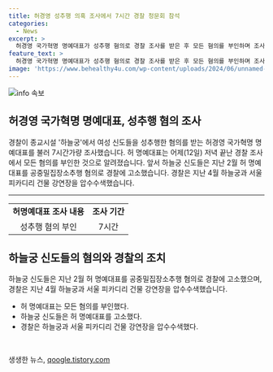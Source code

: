 ```yaml
---
title: 허경영 성추행 의혹 조사에서 7시간 경찰 청문회 참석
categories:
  - News
excerpt: >
  허경영 국가혁명 명예대표가 성추행 혐의로 경찰 조사를 받은 후 모든 혐의를 부인하며 조사를 마친 것으로 전해졌다. 이는 지난 2월 하늘궁 신도들이 제기한 공중밀집장소추행 혐의와 관련된 조사로, 경찰은 7시간에 걸쳐 허 명예대표를 조사했다. 지난 4월에는 하늘궁과 다른 건물을 압수수색하기도 했다.
feature_text: >
  허경영 국가혁명 명예대표가 성추행 혐의로 경찰 조사를 받은 후 모든 혐의를 부인하며 조사를 마친 것으로 전해졌다. 이는 지난 2월 하늘궁 신도들이 제기한 공중밀집장소추행 혐의와 관련된 조사로, 경찰은 7시간에 걸쳐 허 명예대표를 조사했다. 지난 4월에는 하늘궁과 다른 건물을 압수수색하기도 했다.
image: 'https://www.behealthy4u.com/wp-content/uploads/2024/06/unnamed-file.png'
---
```


<p><img src="https://www.behealthy4u.com/wp-content/uploads/2024/06/unnamed-file.png" alt="info 속보" /></p>

<h2 data-ke-size="size26">허경영 국가혁명 명예대표, 성추행 혐의 조사</h2>

<p data-ke-size="size16">경찰이 종교시설 '하늘궁'에서 여성 신도들을 성추행한 혐의를 받는 허경영 국가혁명 명예대표를 불러 7시간가량 조사했습니다. 허 명예대표는 어제(12일) 저녁 끝난 경찰 조사에서 모든 혐의를 부인한 것으로 알려졌습니다. 앞서 하늘궁 신도들은 지난 2월 허 명예대표를 공중밀집장소추행 혐의로 경찰에 고소했습니다. 경찰은 지난 4월 하늘궁과 서울 피카디리 건물 강연장을 압수수색했습니다.</p>

<hr>

<table>
  <tbody>
    <tr>
      <td style="text-align: center; height: 17px;"><b>허명예대표 조사 내용</b></td>
      <td style="text-align: center; height: 17px;"><b>조사 기간</b></td>
    </tr>
    <tr>
      <td style="text-align: center;">성추행 혐의 부인</td>
      <td style="text-align: center;">7시간</td>
    </tr>
  </tbody>
</table>

<h2 data-ke-size="size26">하늘궁 신도들의 혐의와 경찰의 조치</h2>

<p data-ke-size="size16">하늘궁 신도들은 지난 2월 허 명예대표를 공중밀집장소추행 혐의로 경찰에 고소했으며, 경찰은 지난 4월 하늘궁과 서울 피카디리 건물 강연장을 압수수색했습니다.</p>

<ul>
  <li>허 명예대표는 모든 혐의를 부인했다.</li>
  <li>하늘궁 신도들은 허 명예대표를 고소했다.</li>
  <li>경찰은 하늘궁과 서울 피카디리 건물 강연장을 압수수색했다.</li>
</ul>

<p data-ke-size="size16">&nbsp;</p>
생생한 뉴스, <a href="https://qoogle.tistory.com" rel="dofollow">qoogle.tistory.com</a>


